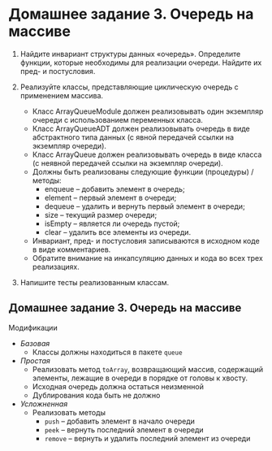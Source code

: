 # Домашнее задание 3. Очередь на массиве
1. Найдите инвариант структуры данных «очередь». Определите функции, которые необходимы для реализации очереди. Найдите их пред- и постусловия.

2. Реализуйте классы, представляющие циклическую очередь с применением массива.
   * Класс ArrayQueueModule должен реализовывать один экземпляр очереди с использованием переменных класса.
   * Класс ArrayQueueADT должен реализовывать очередь в виде абстрактного типа данных (с явной передачей ссылки на экземпляр очереди).
   * Класс ArrayQueue должен реализовывать очередь в виде класса (с неявной передачей ссылки на экземпляр очереди).
   * Должны быть реализованы следующие функции (процедуры) / методы:
      * enqueue – добавить элемент в очередь;
      * element – первый элемент в очереди;
      * dequeue – удалить и вернуть первый элемент в очереди;
      * size – текущий размер очереди;
      * isEmpty – является ли очередь пустой;
      * clear – удалить все элементы из очереди.
   * Инвариант, пред- и постусловия записываются в исходном коде в виде комментариев.
   * Обратите внимание на инкапсуляцию данных и кода во всех трех реализациях.

3. Напишите тесты реализованным классам. 

## Домашнее задание 3. Очередь на массиве

Модификации
 * *Базовая*
    * Классы должны находиться в пакете `queue`
 * *Простая*
    * Реализовать метод `toArray`, возвращающий массив,
      содержащий элементы, лежащие в очереди в порядке
      от головы к хвосту.
    * Исходная очередь должна остаться неизменной
    * Дублирования кода быть не должно
 * *Усложненная*
    * Реализовать методы
        * `push` – добавить элемент в начало очереди
        * `peek` – вернуть последний элемент в очереди
        * `remove` – вернуть и удалить последний элемент из очереди


